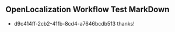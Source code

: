 ## OpenLocalization Workflow Test MarkDown

* d9c414ff-2cb2-41fb-8cd4-a7646bcdb513 
thanks!



<!--HONumber=Jan16_HO3-->
